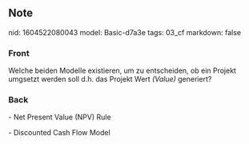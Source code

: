 ## Note
nid: 1604522080043
model: Basic-d7a3e
tags: 03_cf
markdown: false

### Front
<p>Welche beiden Modelle existieren, um zu entscheiden, ob ein
Projekt umgsetzt werden soll d.h. das Projekt Wert <i>(Value)</i>
generiert?

### Back
<p>- Net Present Value (NPV) Rule</p><p>- Discounted Cash Flow Model</p>
